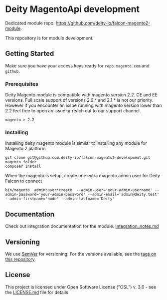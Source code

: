 # Deity MagentoApi development
Dedicated module repo: https://github.com/deity-io/falcon-magento2-module.

This repository is for module development.

## Getting Started

Make sure you have your access keys ready for  `repo.magento.com` and `github`.

### Prerequisites

Deity Magento module is compatible with magento version 2.2. CE and EE versions. 
Full scale support of versions 2.0.* and 2.1.* is not our priority.
However if you encounter an issue running with magento version lower than 2.2 feel free
to open an issue or reach out to our support channel.
```
magento > 2.2
```

### Installing

Installing deity magento module is similar to installing any module for Magento 2 platform 

```
git clone git@github.com:deity-io/falcon-magento2-development.git magento_folder
composer install
```
When the magento is setup, create one extra magento admin user for Deity Falcon to connect

```
bin/magento  admin:user:create  --admin-user='your-admin-username' --admin-password='your-admin-password' --admin-email='admin@deity.test' --admin-firstname='node' --admin-lastname='Deity'
```

## Documentation

Check out integration documentation for the module. 
[Integration_notes.md](docs/Integration_notes.md)

## Versioning

We use [SemVer](http://semver.org/) for versioning. For the versions available, see the [tags on this repository](https://github.com/deity-io/falcon-magento2-development/tags). 

## License

This project is licensed under Open Software License ("OSL") v. 3.0 - see the [LICENSE.md](LICENSE.md) file for details
